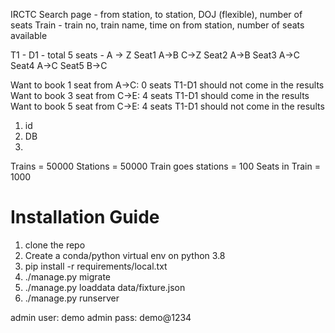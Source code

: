 IRCTC
Search page - from station, to station, DOJ (flexible), number of seats
Train - train no, train name, time on from station, number of seats available

T1 - D1 - total 5 seats - A -> Z
Seat1 A->B C->Z
Seat2 A->B
Seat3 A->C
Seat4 A->C
Seat5 B->C

Want to book 1 seat from A->C: 0 seats T1-D1 should not come in the results
Want to book 3 seat from C->E: 4 seats T1-D1 should come in the results
Want to book 5 seat from C->E: 4 seats T1-D1 should not come in the results

1. id
2. DB
3.


Trains = 50000
Stations = 50000
Train goes stations = 100
Seats in Train = 1000



# Installation Guide

1. clone the repo
2. Create a conda/python virtual env on python 3.8
3. pip install -r requirements/local.txt
4. ./manage.py migrate
5. ./manage.py loaddata data/fixture.json
6. ./manage.py runserver

admin user: demo
admin pass: demo@1234
